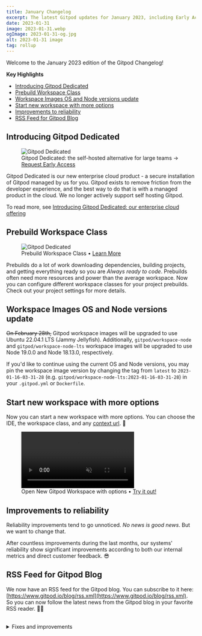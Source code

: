 ```yaml
---
title: January Changelog
excerpt: The latest Gitpod updates for January 2023, including Early Access for Gitpod Dedicated, Prebuild workspace classes, more reliable Gitpod and lots of other fixes and improvements.
date: 2023-01-31
image: 2023-01-31.webp
ogImage: 2023-01-31-og.jpg
alt: 2023-01-31 image
tag: rollup
---
```


<script>
  import Contributors from "$lib/components/changelog/contributors.svelte";
</script>

Welcome to the January 2023 edition of the Gitpod Changelog!

**Key Highlights**

-   [Introducing Gitpod Dedicated](#introducing-gitpod-dedicated)
-   [Prebuild Workspace Class](#prebuild-workspace-class)
-   [Workspace Images OS and Node versions update](#workspace-images-os-and-node-versions-update)
-   [Start new workspace with more options](#start-new-workspace-with-more-options)
-   [Improvements to reliability](#improvements-to-reliability)
-   [RSS Feed for Gitpod Blog](#rss-feed-for-gitpod-blog)

## Introducing Gitpod Dedicated

<figure>
<img class="shadow-medium w-full rounded-xl max-w-xl mt-x-small" alt="Gitpod Dedicated" src="/images/blog/introducing-gitpod-dedicated/teaser.jpg">
    <figcaption>Gitpod Dedicated: the self-hosted alternative for large teams → <a href="/dedicated" target="_blank">Request Early Access</a></figcaption>
</figure>

Gitpod Dedicated is our new enterprise cloud product - a secure installation of Gitpod managed by us for you. Gitpod exists to remove friction from the developer experience, and the best way to do that is with a managed product in the cloud. We no longer actively support self hosting Gitpod.

To read more, see [Introducing Gitpod Dedicated: our enterprise cloud offering](/blog/introducing-gitpod-dedicated)

## Prebuild Workspace Class

<figure>
<img class="shadow-medium w-full rounded-xl max-w-2xl mt-x-small" alt="Gitpod Dedicated" src="/images/changelog/2023-01-31-prebuild-class.png">
    <figcaption>Prebuild Workspace Class • <a href="/docs/configure/workspaces/workspace-classes" target="_blank">Learn More</a></figcaption>
</figure>

Prebuilds do a lot of work downloading dependencies, building projects, and getting everything ready so you are _Always ready to code_. Prebuilds often need more resources and power than the average workspace. Now you can configure different workspace classes for your project prebuilds. Check out your project settings for more details.

<!-- TODO: Documentation missing. Opened https://github.com/gitpod-io/website/issues/3334 -->

## Workspace Images OS and Node versions update

~~On February 28th,~~ Gitpod workspace images will be upgraded to use Ubuntu 22.04.1 LTS (Jammy Jellyfish). Additionally, `gitpod/workspace-node` and `gitpod/workspace-node-lts` workspace images will be upgraded to use Node 19.0.0 and Node 18.13.0, respectively.

If you'd like to continue using the current OS and Node versions, you may pin the workspace image version by changing the tag from `latest` to `2023-01-16-03-31-28` (e.g. `gitpod/workspace-node-lts:2023-01-16-03-31-28`) in your `.gitpod.yml` or `Dockerfile`.

## Start new workspace with more options

Now you can start a new workspace with more options. You can choose the IDE, the workspace class, and any [context url](/docs/introduction/learn-gitpod/context-url). 🎉

<figure>
<video onloadstart="this.playbackRate = 1.5;" controls playsinline autoplay loop muted class="shadow-medium w-full rounded-xl max-w-2xl mt-x-small" alt="Start Gitpod new workspace with options" src="/images/docs/new-workspace-start-with-options.webm" type="video/webm"></video>
    <figcaption>Open New Gitpod Workspace with options • <a href="https://gitpod.io/workspaces">Try it out!</a></figcaption>
</figure>

## Improvements to reliability

Reliability improvements tend to go unnoticed. _No news is good news_. But we want to change that.

After countless improvements during the last months, our systems' reliability show significant improvements according to both our internal metrics and direct customer feedback. 😎

## RSS Feed for Gitpod Blog

We now have an RSS feed for the Gitpod blog. You can subscribe to it here: [https://www.gitpod.io/blog/rss.xml](https://www.gitpod.io/blog/rss.xml). So you can now follow the latest news from the Gitpod blog in your favorite RSS reader. 📄😎

<!--- BEGIN_AUTOGENERATED_CHANGES -->
<br>
<details>
<summary class="text-2xl text-important">Fixes and improvements</summary>

## Dashboard

-   [#16050](https://github.com/gitpod-io/gitpod/pull/16050) - Teams are now called organizations <Contributors usernames="svenefftinge,Siddhant-K-code,easyCZ,gtsiolis" />
-   [#15586](https://github.com/gitpod-io/gitpod/pull/15586) - Fix image build logs not showing in the dashboard if the build is delayed. <Contributors usernames="WVerlaek,AlexTugarev,mads-hartmann" />
-   [#15567](https://github.com/gitpod-io/gitpod/pull/15567) - Support start-with-options URL, for prompting users about the preferred IDE and workspace class when opening a fresh workspace. <Contributors usernames="svenefftinge,easyCZ,gtsiolis" />
-   [#15288](https://github.com/gitpod-io/gitpod/pull/15288) - Allow setting workspace class for prebuilds <Contributors usernames="svenefftinge,easyCZ" />
-   [#15139](https://github.com/gitpod-io/gitpod/pull/15139) - Add versions of all the supported IDEs to the Preferences page <Contributors usernames="filiptronicek,akosyakov,easyCZ,gtsiolis,mustard-mh" />

## JetBrains

-   [#15971](https://github.com/gitpod-io/gitpod/pull/15971) - Added support to JetBrains Gateway v2023.1 <Contributors usernames="felladrin,laushinka" />
-   [#15527](https://github.com/gitpod-io/gitpod/pull/15527) - Fixed an issue which caused Gitpod Terminals to be terminated when closing JetBrains Client. <Contributors usernames="felladrin,Siddhant-K-code,andreafalzetti" />
-   [#15270](https://github.com/gitpod-io/gitpod/pull/15270) - Update JetBrains IDE images to most recent stable version. <Contributors usernames="felladrin" />
-   [#15240](https://github.com/gitpod-io/gitpod/pull/15240) - Update Stable JetBrains IDE images to 2022.3 <Contributors usernames="andreafalzetti, felladrin" />

## Gitpod CLI

-   [#15815](https://github.com/gitpod-io/gitpod/pull/15815) - A new CLI command `gp timeout set` allows to set the workspace timeout to arbitrary durations. <Contributors usernames="svenefftinge,akosyakov,easyCZ,filiptronicek,jldec" />
-   [#15638](https://github.com/gitpod-io/gitpod/pull/15638) - New command: `gp rebuild` <Contributors usernames="andreafalzetti,akosyakov,felladrin,gtsiolis,laushinka" />

## Workspace

-   [#15553](https://github.com/gitpod-io/gitpod/pull/15553) - Fixed an issue where oom scores for workspace processes were not applied correctly <Contributors usernames="Furisto,WVerlaek" />
-   [#15475](https://github.com/gitpod-io/gitpod/pull/15475) - No failures even if a large number of workspaces are launched at once <Contributors usernames="utam0k,jenting,kylos101" />
-   [#15216](https://github.com/gitpod-io/gitpod/pull/15216) - Fix issue that prevented a few stopped workspaces from being restarted <Contributors usernames="Furisto,sagor999" />
-   [#15262](https://github.com/gitpod-io/gitpod/pull/15262) - Fix bug where workspaces sporadically landed on an unhealthy node <Contributors usernames="utam0k,jenting,kylos101,sagor999" />
-   [#14071](https://github.com/gitpod-io/gitpod/pull/14071) - Don't trigger heartbeat on all ssh connections. Only for pty sessions. <Contributors usernames="akosyakov,aledbf,andreafalzetti,iQQBot,jenting,kylos101" />
-   [#14498](https://github.com/gitpod-io/gitpod/pull/14498) - The processes in the workspace are given up to 3 minutes after receiving SIGTERM. <Contributors usernames="utam0k,jenting,kylos101,sagor999" />
-   [#15053](https://github.com/gitpod-io/gitpod/pull/15053), [#15262](https://github.com/gitpod-io/gitpod/pull/15262) - Fix bug where workspaces sporadically landed on an unhealthy node <Contributors usernames="utam0k,jenting,kylos101,sagor999" />

### Workspace Images

-   [#1006](https://github.com/gitpod-io/workspace-images/pull/1006) - Python 3.7, 3.8, 3.9, 3.10 using their latest releases <Contributors usernames="Siddhant-K-code,sagor999" />
-   [#1005](https://github.com/gitpod-io/workspace-images/pull/1005) - Add ruby-3.2 image
    update ruby-3 image from 3.1.2 to 3.2.0 <Contributors usernames="tnir,Siddhant-K-code,sagor999" />
-   [#1003](https://github.com/gitpod-io/workspace-images/pull/1003) - Create image for python 3.11 <Contributors usernames="Furisto,kylos101" />

## Documentation

-   [#3145](https://github.com/gitpod-io/website/pull/3145) - Document Incremental Prebuilds and Incremental Workspaces <Contributors usernames="jankeromnes,Siddhant-K-code,geropl,jldec" />

## Fixes and improvements

-   [#16070](https://github.com/gitpod-io/gitpod/pull/16070) - Removed org slugs <Contributors usernames="svenefftinge,easyCZ,gtsiolis,selfcontained" />
-   [#15854](https://github.com/gitpod-io/gitpod/pull/15854) - Improvements and bug fixes to the Projects list page on the dashboard. Sorting of projects on that view is now alphanumeric instead of by activity. <Contributors usernames="selfcontained,geropl,jldec,svenefftinge" />
-   [#15728](https://github.com/gitpod-io/gitpod/pull/15728) - New `.gitpod.yml` default template <Contributors usernames="Siddhant-K-code,felladrin,svenefftinge" />
-   [#15754](https://github.com/gitpod-io/gitpod/pull/15754) - Allow renaming teams <Contributors usernames="svenefftinge,easyCZ,filiptronicek,gtsiolis" />
-   [#15724](https://github.com/gitpod-io/gitpod/pull/15724) - Add new `gp docs` command to the gitpod cli <Contributors usernames="Siddhant-K-code,andreafalzetti,felladrin,filiptronicek" />
-   [#15648](https://github.com/gitpod-io/gitpod/pull/15648) - Menu Options for Usage, Feedback & Help in Gitpod's JetBrains Gateway Plugin <Contributors usernames="Siddhant-K-code,felladrin" />
-   [#15503](https://github.com/gitpod-io/gitpod/pull/15503) - Customised example repositories on the basis of selected IDE options <Contributors usernames="Siddhant-K-code,felladrin" />
-   [#15371](https://github.com/gitpod-io/gitpod/pull/15371) - Update beta notice for the JetBrains integration <Contributors usernames="gtsiolis,loujaybee,svenefftinge" />
-   [#15367](https://github.com/gitpod-io/gitpod/pull/15367) - Replace prebuild message emoji <Contributors usernames="gtsiolis,jeanp413" />
-   [#15364](https://github.com/gitpod-io/gitpod/pull/15364) - Replace prebuild duration message emoji <Contributors usernames="gtsiolis,jankeromnes,jeanp413" />
-   [#15350](https://github.com/gitpod-io/gitpod/pull/15350) - Show team usage tab only to team owners <Contributors usernames="gtsiolis,easyCZ,svenefftinge" />
-   [#15316](https://github.com/gitpod-io/gitpod/pull/15316) - Projects can now be deleted from the corresponding Settings page for that project. <Contributors usernames="selfcontained,easyCZ,gtsiolis,svenefftinge" />
-   [#15253](https://github.com/gitpod-io/gitpod/pull/15253) - Expired Personal Access Tokens exclamation indicator now has a tooltip w/ the full expiration date so you can see exactly when it expired. <Contributors usernames="selfcontained,easyCZ,gtsiolis,jankeromnes" />
-   [#15247](https://github.com/gitpod-io/gitpod/pull/15247) - Remove beta and early access labels for Teams, Projects, and Billing <Contributors usernames="gtsiolis,easyCZ" />
-   [#15255](https://github.com/gitpod-io/gitpod/pull/15255) - Quote Gitpod prices as excluding VAT. <Contributors usernames="jldec,easyCZ" />
-   [#15084](https://github.com/gitpod-io/gitpod/pull/15084) - Fixes an issue with modals not displaying properly on smaller screens. <Contributors usernames="selfcontained,AlexTugarev,easyCZ,gtsiolis" />
-   [#15092](https://github.com/gitpod-io/gitpod/pull/15092) - Disable upgrades of fixed-price monthly plans for individuals and teams who have pay-as-you-go enabled <Contributors usernames="jankeromnes,geropl,gtsiolis,jldec,svenefftinge" />
-   [#15147](https://github.com/gitpod-io/gitpod/pull/15147) - Always allow running new prebuilds, regardless of any previous prebuild state <Contributors usernames="jankeromnes,AlexTugarev,svenefftinge" />
-   [#15107](https://github.com/gitpod-io/gitpod/pull/15107) - Update spacing in token regeneration modal <Contributors usernames="gtsiolis,easyCZ" />
-   [#15025](https://github.com/gitpod-io/gitpod/pull/15025) - Replace "usage-based" with "pay-as-you-go" in user and team billing pages. <Contributors usernames="jldec,easyCZ" />
-   [#15026](https://github.com/gitpod-io/gitpod/pull/15026) - Disable running prebuilds without a project + disable the deprecated '#prebuild/' URL prefix <Contributors usernames="jankeromnes,easyCZ,gtsiolis,shaal" />
-   [#3314](https://github.com/gitpod-io/website/pull/3314) - Gitpod Teams are Gitpod Organization now <Contributors usernames="Siddhant-K-code,svenefftinge" />
-   [#3306](https://github.com/gitpod-io/website/pull/3306) - RSS Feed for Gitpod Blogs <Contributors usernames="Siddhant-K-code" />
-   [#3302](https://github.com/gitpod-io/website/pull/3302) - Add November community highlights to our website <Contributors usernames="ghostdevv,Siddhant-K-code,pawlean" />
-   [#3287](https://github.com/gitpod-io/website/pull/3287) - Add December community highlights to our website <Contributors usernames="ghostdevv,Siddhant-K-code,pawlean" />
-   [#3081](https://github.com/gitpod-io/website/pull/3081) - Add documentation for personal access tokens <Contributors usernames="easyCZ,Siddhant-K-code,gtsiolis,jldec" />

</details>

<!--- END_AUTOGENERATED_CHANGES -->
